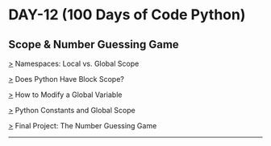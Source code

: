 # DAY-12 (100 Days of Code Python)

## Scope & Number Guessing Game

[>](https://github.com/Aniruddh-482/Python/blob/main/012/Python_Scope.py) Namespaces: Local vs. Global Scope <br>

[>](https://github.com/Aniruddh-482/Python/blob/main/012/Python_Scope.py) Does Python Have Block Scope? <br>

[>](https://github.com/Aniruddh-482/Python/blob/main/012/Python_Scope.py) How to Modify a Global Variable <br>

[>](https://github.com/Aniruddh-482/Python/blob/main/012/Python_Scope.py) Python Constants and Global Scope <br>

[>](https://github.com/Aniruddh-482/Python/blob/main/012/The%20Number%20Guessing%20Game/Guess_the_Number.py) Final Project: The Number Guessing Game <br>
<hr>

